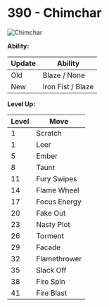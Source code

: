 # 390 - Chimchar
![][390]

**Ability:**

Update | Ability
---    | ---
Old    | Blaze / None
New    | Iron Fist / Blaze

**Level Up:**

Level | Move
---   | ---
  1   | Scratch
  1   | Leer
  5   | Ember
  8   | Taunt
 11   | Fury Swipes
 14   | Flame Wheel
 17   | Focus Energy
 20   | Fake Out
 23   | Nasty Plot
 26   | Torment
 29   | Facade
 32   | Flamethrower
 35   | Slack Off
 38   | Fire Spin
 41   | Fire Blast



[390]: https://raw.githubusercontent.com/PokeAPI/sprites/master/sprites/pokemon/390.png "Chimchar"

